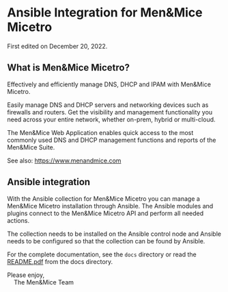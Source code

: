 # Ansible Integration for Men&Mice Micetro

First edited on December 20, 2022.

## What is Men&Mice Micetro?

Effectively and efficiently manage DNS, DHCP and IPAM with Men&Mice
Micetro.

Easily manage DNS and DHCP servers and networking devices such as
firewalls and routers. Get the visibility and management functionality
you need across your entire network, whether on-prem, hybrid or
multi-cloud.

The Men&Mice Web Application enables quick access to the most commonly
used DNS and DHCP management functions and reports of the Men&Mice
Suite.

See also: https://www.menandmice.com

## Ansible integration

With the Ansible collection for Men&Mice Micetro you can manage
a Men&Mice Micetro installation through Ansible. The Ansible modules and
plugins connect to the Men&Mice Micetro API and perform all needed
actions.

The collection needs to be installed on the Ansible control node and
Ansible needs to be configured so that the collection can be found by
Ansible.

For the complete documentation, see the `docs` directory or read the
[README.pdf](docs/README.pdf) from the docs directory.

Please enjoy,\
&nbsp;&nbsp;&nbsp;&nbsp;The Men&Mice Team
